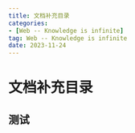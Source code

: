 ```yaml
---
title: 文档补充目录
categories: 
- [Web -- Knowledge is infinite]
tag: Web -- Knowledge is infinite
date: 2023-11-24
---
```

# 文档补充目录
## 测试
